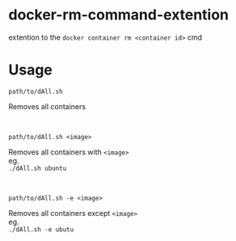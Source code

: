 # docker-rm-command-extention
extention to the `docker container rm <container id>` cmd  

<h1>Usage</h1>

```
path/to/dAll.sh
```
Removes all containers </br>

</br>

```
path/to/dAll.sh <image> 
```
 Removes all containers with `<image>` </br>
 eg. </br> `./dAll.sh ubuntu` </br>
  
 </br> 
  
```
path/to/dAll.sh -e <image>
``` 
 Removes all containers except `<image>` </br>
 eg. </br>
 `./dAll.sh -e ubutu`  


